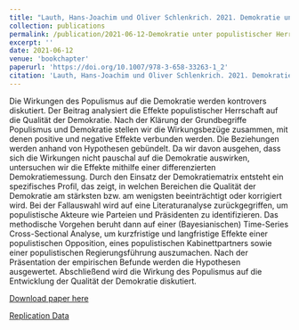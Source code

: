 ```yaml
---
title: "Lauth, Hans-Joachim und Oliver Schlenkrich. 2021. Demokratie unter populistischer Herrschaft: Verändert sich die Qualität der Demokratie? In: Muno, Wolfgang und Christian Pfeiffer (Hrsg.): Populismus an der Macht, 23-59. Wiesbaden: Springer."
collection: publications
permalink: /publication/2021-06-12-Demokratie unter populistischer Herrschaft
excerpt: ''
date: 2021-06-12
venue: 'bookchapter'
paperurl: 'https://doi.org/10.1007/978-3-658-33263-1_2'
citation: 'Lauth, Hans-Joachim und Oliver Schlenkrich. 2021. Demokratie unter populistischer Herrschaft: Verändert sich die Qualität der Demokratie? In: Muno, Wolfgang und Christian Pfeiffer (Hrsg.): Populismus an der Macht, 23-59. Wiesbaden: Springer.'
---
```


Die Wirkungen des Populismus auf die Demokratie werden kontrovers diskutiert. Der Beitrag analysiert die Effekte populistischer Herrschaft auf die Qualität der Demokratie. Nach der Klärung der Grundbegriffe Populismus und Demokratie stellen wir die Wirkungsbezüge zusammen, mit denen positive und negative Effekte verbunden werden. Die Beziehungen werden anhand von Hypothesen gebündelt. Da wir davon ausgehen, dass sich die Wirkungen nicht pauschal auf die Demokratie auswirken, untersuchen wir die Effekte mithilfe einer differenzierten Demokratiemessung. Durch den Einsatz der Demokratiematrix entsteht ein spezifisches Profil, das zeigt, in welchen Bereichen die Qualität der Demokratie am stärksten bzw. am wenigsten beeinträchtigt oder korrigiert wird. Bei der Fallauswahl wird auf eine Literaturanalyse zurückgegriffen, um populistische Akteure wie Parteien und Präsidenten zu identifizieren. Das methodische Vorgehen beruht dann auf einer (Bayesianischen) Time-Series Cross-Sectional Analyse, um kurzfristige und langfristige Effekte einer populistischen Opposition, eines populistischen Kabinettpartners sowie einer populistischen Regierungsführung auszumachen. Nach der Präsentation der empirischen Befunde werden die Hypothesen ausgewertet. Abschließend wird die Wirkung des Populismus auf die Entwicklung der Qualität der Demokratie diskutiert.

[Download paper here](https://link.springer.com/chapter/10.1007/978-3-658-33263-1_2)

[Replication Data](https://github.com/OSchlenkrich/PopulismDQ)
